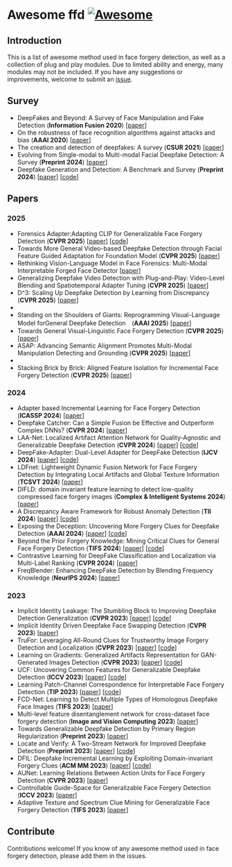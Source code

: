 # Awesome ffd [![Awesome](https://awesome.re/badge.svg)](https://awesome.re)


## Introduction

This is a list of awesome method used in face forgery detection, as well as a collection of plug and play modules. Due to limited ability and energy, many modules may not be included. If you have any suggestions or improvements, welcome to submit an [issue](https://github.com/chessxu/awesome-ffd/issues).

## Survey
<!-- - XXX survey (**XX journal or conference**) [[paper](link)] -->
- DeepFakes and Beyond: A Survey of Face Manipulation and Fake Detection (**Information Fusion 2020**) [[paper](https://arxiv.org/pdf/2001.00179v1)]
- On the robustness of face recognition algorithms against attacks and bias (**AAAI 2020**) [[paper](https://arxiv.org/abs/2002.02942)]
- The creation and detection of deepfakes: A survey (**CSUR 2021**) [[paper](https://dl.acm.org/doi/10.1145/3425780)]
- Evolving from Single-modal to Multi-modal Facial Deepfake Detection: A Survey (**Preprint 2024**) [[paper](https://arxiv.org/abs/2406.06965)]
- Deepfake Generation and Detection: A Benchmark and Survey (**Preprint 2024**) [[paper](https://arxiv.org/pdf/2403.17881)] [[code](github.com/flyingby/Awesome-Deepfake-Generation-and-Detection)]



## Papers

### 2025
- Forensics Adapter:Adapting CLIP for Generalizable Face Forgery Detection (**CVPR 2025**) [[paper](https://arxiv.org/pdf/2411.19715)] [[code](https://github.com/OUC-VAS/ForensicsAdapter)]
- Towards More General Video-based Deepfake Detection through Facial Feature Guided Adaptation for Foundation Model (**CVPR 2025**) [[paper](https://arxiv.org/abs/2404.05583)]
- Rethinking Vision-Language Model in Face Forensics: Multi-Modal Interpretable Forged Face Detector [[paper](https://arxiv.org/abs/2503.20188)]
- Generalizing Deepfake Video Detection with Plug-and-Play: Video-Level Blending and Spatiotemporal Adapter Tuning (**CVPR 2025**) [[paper](https://arxiv.org/abs/2408.17065)]
- D^3: Scaling Up Deepfake Detection by Learning from Discrepancy (**CVPR 2025**) [[paper](https://arxiv.org/abs/2404.04584)]
-
- Standing on the Shoulders of Giants: Reprogramming Visual-Language Model forGeneral Deepfake Detection　(**AAAI 2025**) [[paper](https://arxiv.org/abs/2409.02664)]
- Towards General Visual-Linguistic Face Forgery Detection (**CVPR 2025**) [[paper](https://arxiv.org/abs/2502.20698)]
- ASAP: Advancing Semantic Alignment Promotes Multi-Modal Manipulation Detecting and Grounding (**CVPR 2025**) [[paper](https://arxiv.org/abs/2412.12718)]
-
- Stacking Brick by Brick: Aligned Feature Isolation for Incremental Face Forgery Detection (**CVPR 2025**) [[paper](https://arxiv.org/abs/2411.11396)]





### 2024
<!--  - XXX (**XX**) [[paper](XX)] [[code](XXX)] -->
- Adapter based Incremental Learning for Face Forgery Detection (**ICASSP 2024**) [[paper](https://ieeexplore.ieee.org/abstract/document/10446543)]
- Deepfake Catcher: Can a Simple Fusion be Effective and Outperform Complex DNNs? (**CVPR 2024**) [[paper](https://ieeexplore.ieee.org/document/10678396)]
- LAA-Net: Localized Artifact Attention Network for Quality-Agnostic and Generalizable Deepfake Detection (**CVPR 2024**) [[paper](https://arxiv.org/pdf/2401.13856)] [[code](https://github.com/10Ring/LAA-Net)]
- DeepFake-Adapter: Dual-Level Adapter for DeepFake Detection (**IJCV 2024**) [[paper](https://arxiv.org/pdf/2306.00863v1)] [[code](https://github.com/rshaojimmy/deepfake-adapter)]
- LDFnet: Lightweight Dynamic Fusion Network for Face Forgery Detection by Integrating Local Artifacts and Global Texture Information (**TCSVT 2024**) [[paper](https://ieeexplore.ieee.org/document/10163252)]
- DIFLD: domain invariant feature learning to detect low-quality compressed face forgery images (**Complex & Intelligent Systems 2024**) [[paper](https://link.springer.com/article/10.1007/s40747-023-01160-x)]
- A Discrepancy Aware Framework for Robust Anomaly Detection (**TII 2024**) [[paper](https://ieeexplore.ieee.org/document/10272031)] [[code](https://github.com/caiyuxuan1120/DAF)]
- Exposing the Deception: Uncovering More Forgery Clues for Deepfake Detection (**AAAI 2024**) [[paper](https://arxiv.org/pdf/2403.01786)] [[code](https://github.com/QingyuLiu/Exposing-the-Deception)]
- Beyond the Prior Forgery Knowledge: Mining Critical Clues for General Face Forgery Detection (**TIFS 2024**) [[paper](https://ieeexplore.ieee.org/abstract/document/10315169)] [[code](https://github.com/LoveSiameseCat/CFM)]
- Contrastive Learning for DeepFake Classification and Localization via Multi-Label Ranking (**CVPR 2024**) [[paper](https://openaccess.thecvf.com/content/CVPR2024/papers/Hong_Contrastive_Learning_for_DeepFake_Classification_and_Localization_via_Multi-Label_Ranking_CVPR_2024_paper.pdf)]
- FreqBlender: Enhancing DeepFake Detection by Blending Frequency Knowledge (**NeurlPS 2024**) [[paper](https://link.zhihu.com/?target=https%3A//arxiv.org/abs/2404.13872)]




### 2023
- Implicit Identity Leakage: The Stumbling Block to Improving Deepfake Detection Generalization (**CVPR 2023**) [[paper](https://ieeexplore.ieee.org/stamp/stamp.jsp?tp=&arnumber=10204669)] [[code](https://github.com/megvii-research/CADDM)]
- Implicit Identity Driven Deepfake Face Swapping Detection (**CVPR 2023**) [[paper](https://openaccess.thecvf.com/content/CVPR2023/papers/Huang_Implicit_Identity_Driven_Deepfake_Face_Swapping_Detection_CVPR_2023_paper.pdf)]
- TruFor: Leveraging All-Round Clues for Trustworthy Image Forgery Detection and Localization (**CVPR 2023**) [[paper](https://ieeexplore.ieee.org/abstract/document/10205460)] [[code](https://grip-unina.github.io/TruFor/)]
- Learning on Gradients: Generalized Artifacts Representation for GAN-Generated Images Detection (**CVPR 2023**) [[paper](https://ieeexplore.ieee.org/document/10203908)] [[code](https://github.com/chuangchuangtan/LGrad)]
- UCF: Uncovering Common Features for Generalizable Deepfake Detection (**ICCV 2023**) [[paper](https://arxiv.org/pdf/2304.13949v1)] [[code](https://github.com/SCLBD/DeepfakeBench)]
- Learning Patch-Channel Correspondence for Interpretable Face Forgery Detection (**TIP 2023**) [[paper](https://ieeexplore.ieee.org/document/10050168)] [[code](https://github.com/Jae35/IFFD)]
- FCD-Net: Learning to Detect Multiple Types of Homologous Deepfake Face Images (**TIFS 2023**) [[paper](https://ieeexplore.ieee.org/document/10106503)]
- Multi-level feature disentanglement network for cross-dataset face forgery detection (**Image and Vision Computing 2023**) [[paper](https://www.sciencedirect.com/science/article/pii/S0262885623000604)]
- Towards Generalizable Deepfake Detection by Primary Region Regularization (**Preprint 2023**) [[paper](https://arxiv.org/abs/2307.12534)]
- Locate and Verify: A Two-Stream Network for Improved Deepfake Detection (**Preprint 2023**) [[paper](https://arxiv.org/pdf/2309.11131)] [[code](https://github.com/sccsok/Locate-and-Verify)]
- DFIL: Deepfake Incremental Learning by Exploiting Domain-invariant Forgery Clues (**ACM MM 2023**) [[paper](https://arxiv.org/pdf/2309.09526)] [[code](https://github.com/DeepFakeIL/DFIL)]
- AUNet: Learning Relations Between Action Units for Face Forgery Detection (**CVPR 2023**) [[paper](https://openaccess.thecvf.com/content/CVPR2023/papers/Bai_AUNet_Learning_Relations_Between_Action_Units_for_Face_Forgery_Detection_CVPR_2023_paper.pdf)]
- Controllable Guide-Space for Generalizable Face Forgery Detection (**ICCV 2023**) [[paper](https://openaccess.thecvf.com/content/ICCV2023/papers/Guo_Controllable_Guide-Space_for_Generalizable_Face_Forgery_Detection_ICCV_2023_paper.pdf)]
- Adaptive Texture and Spectrum Clue Mining for Generalizable Face Forgery Detection (**TIFS 2023**) [[paper](https://ieeexplore.ieee.org/abstract/document/10315169)]



## Contribute

Contributions welcome! If you know of any awesome method used in face forgery detection, please add them in the issues.

